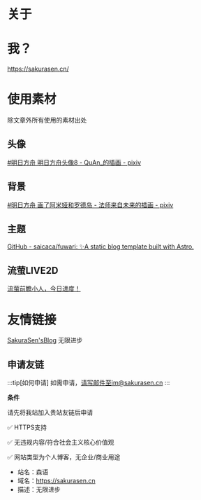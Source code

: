 # 关于

# 我？

https://sakurasen.cn/

# 使用素材
除文章外所有使用的素材出处
## 头像
[#明日方舟 明日方舟头像8 - QuAn\_的插画 - pixiv](https://www.pixiv.net/artworks/93388262)
## 背景
[#明日方舟 画了阿米娅和罗德岛 - 法师来自未来的插画 - pixiv](https://www.pixiv.net/artworks/124383634)
## 主题
[GitHub - saicaca/fuwari: ✨A static blog template built with Astro.](https://github.com/saicaca/fuwari)
## 流萤LIVE2D
[流萤前瞻小人，今日进度！](https://www.bilibili.com/video/BV1kJ4m1g7fs/?share_source=copy_web&vd_source=722c59ae589c4dd7c2cc954ecad0ae89)

# 友情链接
[SakuraSen'sBlog](https://sakurasen.cn) 无限进步




## 申请友链

:::tip[如何申请]
 如需申请，请写邮件至im@sakurasen.cn
:::

**条件**

请先将我站加入贵站友链后申请

✅ HTTPS支持

✅ 无违规内容/符合社会主义核心价值观

✅ 网站类型为个人博客，无企业/商业用途

- 站名：森语
- 域名：https://sakurasen.cn
- 描述：无限进步

